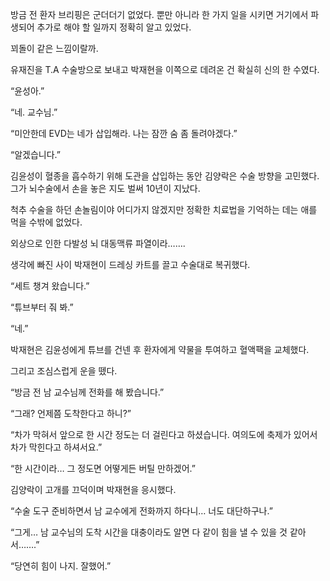 방금 전 환자 브리핑은 군더더기 없었다. 뿐만 아니라 한 가지 일을 시키면 거기에서 파생되어 추가로 해야 할 일까지 정확히 알고 있었다.

꾀돌이 같은 느낌이랄까.

유재진을 T.A 수술방으로 보내고 박재현을 이쪽으로 데려온 건 확실히 신의 한 수였다.

“윤성아.”

“네. 교수님.”

“미안한데 EVD는 네가 삽입해라. 나는 잠깐 숨 좀 돌려야겠다.”

“알겠습니다.”

김윤성이 혈종을 흡수하기 위해 도관을 삽입하는 동안 김양락은 수술 방향을 고민했다. 그가 뇌수술에서 손을 놓은 지도 벌써 10년이 지났다.

척추 수술을 하던 손놀림이야 어디가지 않겠지만 정확한 치료법을 기억하는 데는 애를 먹을 수밖에 없었다.

외상으로 인한 다발성 뇌 대동맥류 파열이라…….

생각에 빠진 사이 박재현이 드레싱 카트를 끌고 수술대로 복귀했다.

“세트 챙겨 왔습니다.”

“튜브부터 줘 봐.”

“네.”

박재현은 김윤성에게 튜브를 건넨 후 환자에게 약물을 투여하고 혈액팩을 교체했다.

그리고 조심스럽게 운을 뗐다.

“방금 전 남 교수님께 전화를 해 봤습니다.”

“그래? 언제쯤 도착한다고 하니?”

“차가 막혀서 앞으로 한 시간 정도는 더 걸린다고 하셨습니다. 여의도에 축제가 있어서 차가 막힌다고 하셔서요.”

“한 시간이라… 그 정도면 어떻게든 버틸 만하겠어.”

김양락이 고개를 끄덕이며 박재현을 응시했다.

“수술 도구 준비하면서 남 교수에게 전화까지 하다니… 너도 대단하구나.”

“그게… 남 교수님의 도착 시간을 대충이라도 알면 다 같이 힘을 낼 수 있을 것 같아서…….”

“당연히 힘이 나지. 잘했어.”
